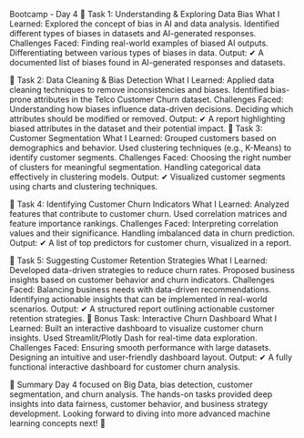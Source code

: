 Bootcamp - Day 4
📖 Task 1: Understanding & Exploring Data Bias
What I Learned:
Explored the concept of bias in AI and data analysis.
Identified different types of biases in datasets and AI-generated responses.
Challenges Faced:
Finding real-world examples of biased AI outputs.
Differentiating between various types of biases in data.
Output:
✔ A documented list of biases found in AI-generated responses and datasets.

📖 Task 2: Data Cleaning & Bias Detection
What I Learned:
Applied data cleaning techniques to remove inconsistencies and biases.
Identified bias-prone attributes in the Telco Customer Churn dataset.
Challenges Faced:
Understanding how biases influence data-driven decisions.
Deciding which attributes should be modified or removed.
Output:
✔ A report highlighting biased attributes in the dataset and their potential impact.
📖 Task 3: Customer Segmentation
What I Learned:
Grouped customers based on demographics and behavior.
Used clustering techniques (e.g., K-Means) to identify customer segments.
Challenges Faced:
Choosing the right number of clusters for meaningful segmentation.
Handling categorical data effectively in clustering models.
Output:
✔ Visualized customer segments using charts and clustering techniques.

📖 Task 4: Identifying Customer Churn Indicators
What I Learned:
Analyzed features that contribute to customer churn.
Used correlation matrices and feature importance rankings.
Challenges Faced:
Interpreting correlation values and their significance.
Handling imbalanced data in churn prediction.
Output:
✔ A list of top predictors for customer churn, visualized in a report.

📖 Task 5: Suggesting Customer Retention Strategies
What I Learned:
Developed data-driven strategies to reduce churn rates.
Proposed business insights based on customer behavior and churn indicators.
Challenges Faced:
Balancing business needs with data-driven recommendations.
Identifying actionable insights that can be implemented in real-world scenarios.
Output:
✔ A structured report outlining actionable customer retention strategies.
📖 Bonus Task: Interactive Churn Dashboard
What I Learned:
Built an interactive dashboard to visualize customer churn insights.
Used Streamlit/Plotly Dash for real-time data exploration.
Challenges Faced:
Ensuring smooth performance with large datasets.
Designing an intuitive and user-friendly dashboard layout.
Output:
✔ A fully functional interactive dashboard for customer churn analysis.

🔔 Summary
Day 4 focused on Big Data, bias detection, customer segmentation, and churn analysis. The hands-on tasks provided deep insights into data fairness, customer behavior, and business strategy development. Looking forward to diving into more advanced machine learning concepts next! 🚀

